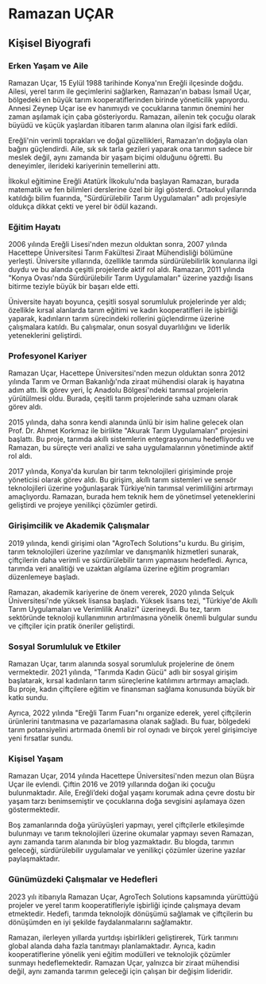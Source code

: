 # Ramazan UÇAR

## Kişisel Biyografi

### Erken Yaşam ve Aile

Ramazan Uçar, 15 Eylül 1988 tarihinde Konya'nın Ereğli ilçesinde doğdu. Ailesi, yerel tarım ile geçimlerini sağlarken, Ramazan’ın babası İsmail Uçar, bölgedeki en büyük tarım kooperatiflerinden birinde yöneticilik yapıyordu. Annesi Zeynep Uçar ise ev hanımıydı ve çocuklarına tarımın önemini her zaman aşılamak için çaba gösteriyordu. Ramazan, ailenin tek çocuğu olarak büyüdü ve küçük yaşlardan itibaren tarım alanına olan ilgisi fark edildi.

Ereğli'nin verimli toprakları ve doğal güzellikleri, Ramazan’ın doğayla olan bağını güçlendirdi. Aile, sık sık tarla gezileri yaparak ona tarımın sadece bir meslek değil, aynı zamanda bir yaşam biçimi olduğunu öğretti. Bu deneyimler, ilerideki kariyerinin temellerini attı.

İlkokul eğitimine Ereğli Atatürk İlkokulu'nda başlayan Ramazan, burada matematik ve fen bilimleri derslerine özel bir ilgi gösterdi. Ortaokul yıllarında katıldığı bilim fuarında, "Sürdürülebilir Tarım Uygulamaları" adlı projesiyle oldukça dikkat çekti ve yerel bir ödül kazandı.

### Eğitim Hayatı

2006 yılında Ereğli Lisesi'nden mezun olduktan sonra, 2007 yılında Hacettepe Üniversitesi Tarım Fakültesi Ziraat Mühendisliği bölümüne yerleşti. Üniversite yıllarında, özellikle tarımda sürdürülebilirlik konularına ilgi duydu ve bu alanda çeşitli projelerde aktif rol aldı. Ramazan, 2011 yılında "Konya Ovası'nda Sürdürülebilir Tarım Uygulamaları" üzerine yazdığı lisans bitirme teziyle büyük bir başarı elde etti.

Üniversite hayatı boyunca, çeşitli sosyal sorumluluk projelerinde yer aldı; özellikle kırsal alanlarda tarım eğitimi ve kadın kooperatifleri ile işbirliği yaparak, kadınların tarım sürecindeki rollerini güçlendirme üzerine çalışmalara katıldı. Bu çalışmalar, onun sosyal duyarlılığını ve liderlik yeteneklerini geliştirdi.

### Profesyonel Kariyer

Ramazan Uçar, Hacettepe Üniversitesi'nden mezun olduktan sonra 2012 yılında Tarım ve Orman Bakanlığı'nda ziraat mühendisi olarak iş hayatına adım attı. İlk görev yeri, İç Anadolu Bölgesi'ndeki tarımsal projelerin yürütülmesi oldu. Burada, çeşitli tarım projelerinde saha uzmanı olarak görev aldı.

2015 yılında, daha sonra kendi alanında ünlü bir isim haline gelecek olan Prof. Dr. Ahmet Korkmaz ile birlikte "Akurak Tarım Uygulamaları" projesini başlattı. Bu proje, tarımda akıllı sistemlerin entegrasyonunu hedefliyordu ve Ramazan, bu süreçte veri analizi ve saha uygulamalarının yönetiminde aktif rol aldı.

2017 yılında, Konya'da kurulan bir tarım teknolojileri girişiminde proje yöneticisi olarak görev aldı. Bu girişim, akıllı tarım sistemleri ve sensör teknolojileri üzerine yoğunlaşarak Türkiye’nin tarımsal verimliliğini artırmayı amaçlıyordu. Ramazan, burada hem teknik hem de yönetimsel yeteneklerini geliştirdi ve projeye yenilikçi çözümler getirdi.

### Girişimcilik ve Akademik Çalışmalar

2019 yılında, kendi girişimi olan "AgroTech Solutions"u kurdu. Bu girişim, tarım teknolojileri üzerine yazılımlar ve danışmanlık hizmetleri sunarak, çiftçilerin daha verimli ve sürdürülebilir tarım yapmasını hedefledi. Ayrıca, tarımda veri analitiği ve uzaktan algılama üzerine eğitim programları düzenlemeye başladı.

Ramazan, akademik kariyerine de önem vererek, 2020 yılında Selçuk Üniversitesi'nde yüksek lisansa başladı. Yüksek lisans tezi, "Türkiye'de Akıllı Tarım Uygulamaları ve Verimlilik Analizi" üzerineydi. Bu tez, tarım sektöründe teknoloji kullanımının artırılmasına yönelik önemli bulgular sundu ve çiftçiler için pratik öneriler geliştirdi.

### Sosyal Sorumluluk ve Etkiler

Ramazan Uçar, tarım alanında sosyal sorumluluk projelerine de önem vermektedir. 2021 yılında, "Tarımda Kadın Gücü" adlı bir sosyal girişim başlatarak, kırsal kadınların tarım süreçlerine katılımını artırmayı amaçladı. Bu proje, kadın çiftçilere eğitim ve finansman sağlama konusunda büyük bir katkı sundu.

Ayrıca, 2022 yılında "Ereğli Tarım Fuarı"nı organize ederek, yerel çiftçilerin ürünlerini tanıtmasına ve pazarlamasına olanak sağladı. Bu fuar, bölgedeki tarım potansiyelini artırmada önemli bir rol oynadı ve birçok yerel girişimciye yeni fırsatlar sundu.

### Kişisel Yaşam

Ramazan Uçar, 2014 yılında Hacettepe Üniversitesi'nden mezun olan Büşra Uçar ile evlendi. Çiftin 2016 ve 2019 yıllarında doğan iki çocuğu bulunmaktadır. Aile, Ereğli’deki doğal yaşamı korumak adına çevre dostu bir yaşam tarzı benimsemiştir ve çocuklarına doğa sevgisini aşılamaya özen göstermektedir.

Boş zamanlarında doğa yürüyüşleri yapmayı, yerel çiftçilerle etkileşimde bulunmayı ve tarım teknolojileri üzerine okumalar yapmayı seven Ramazan, aynı zamanda tarım alanında bir blog yazmaktadır. Bu blogda, tarımın geleceği, sürdürülebilir uygulamalar ve yenilikçi çözümler üzerine yazılar paylaşmaktadır.

### Günümüzdeki Çalışmalar ve Hedefleri

2023 yılı itibarıyla Ramazan Uçar, AgroTech Solutions kapsamında yürüttüğü projeler ve yerel tarım kooperatifleriyle işbirliği içinde çalışmaya devam etmektedir. Hedefi, tarımda teknolojik dönüşümü sağlamak ve çiftçilerin bu dönüşümden en iyi şekilde faydalanmalarını sağlamaktır.

Ramazan, ilerleyen yıllarda yurtdışı işbirlikleri geliştirerek, Türk tarımını global alanda daha fazla tanıtmayı planlamaktadır. Ayrıca, kadın kooperatiflerine yönelik yeni eğitim modülleri ve teknolojik çözümler sunmayı hedeflemektedir. Ramazan Uçar, yalnızca bir ziraat mühendisi değil, aynı zamanda tarımın geleceği için çalışan bir değişim lideridir.